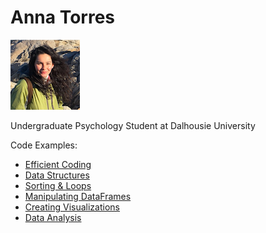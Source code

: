 # Anna Torres
![](pic.png)

Undergraduate Psychology Student at Dalhousie University


Code Examples:

- [Efficient Coding](https://www.youtube.com/watch?v=tZRZu-qdtoE&feature=youtu.be)
- [Data Structures](https://github.com/atorres3318/Portfol1o/blob/main/2020-11-07-173359%20(2).ipynb)
- [Sorting & Loops](https://github.com/atorres3318/Portfol1o/blob/main/loops%20(1).ipynb)
- [Manipulating DataFrames](https://github.com/atorres3318/Portfol1o/blob/main/Manipulating%20Dataframes.md)
- [Creating Visualizations](https://github.com/atorres3318/Portfol1o/blob/main/covid%20code%20(5).ipynb)
- [Data Analysis](https://github.com/atorres3318/Portfol1o/blob/main/stats%20(2).ipynb)
